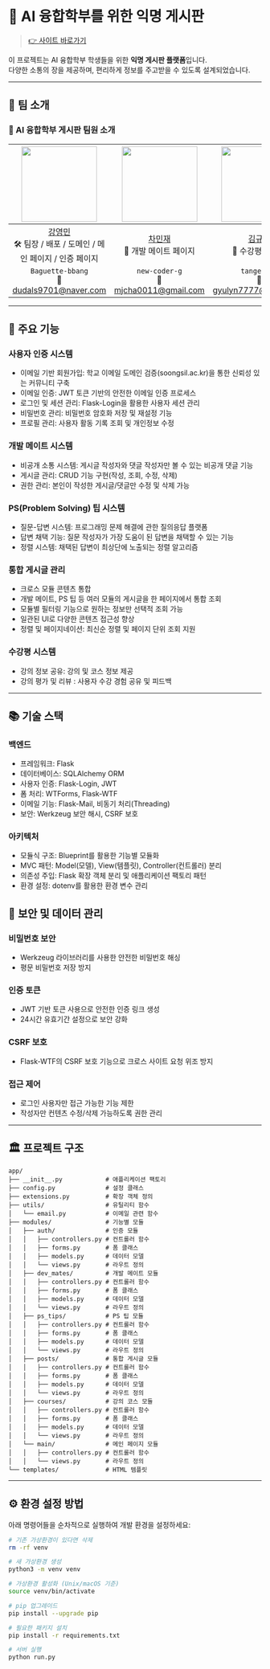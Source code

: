 # 🧠 AI 융합학부를 위한 익명 게시판

> [👉 사이트 바로가기](https://www.ai-community.site/)

이 프로젝트는 AI 융합학부 학생들을 위한 **익명 게시판 플랫폼**입니다.  
다양한 소통의 장을 제공하며, 편리하게 정보를 주고받을 수 있도록 설계되었습니다.

---

## 👥 팀 소개

### 🔹 AI 융합학부 게시판 팀원 소개

|                    <img src="https://github.com/Baguette-bbang.png" width="150">                     |      <img src="https://github.com/new-coder-g.png" width="150">      |   <img src="https://github.com/tangerlyn.png" width="150">    |   <img src="https://github.com/offsam333.png" width="150">   |   <img src="https://github.com/qazalkqq98.png" width="150">   |
| :--------------------------------------------------------------------------------------------------: | :------------------------------------------------------------------: | :-----------------------------------------------------------: | :----------------------------------------------------------: | :------------------------------------------------------------: |
| [강영민](https://github.com/Baguette-bbang) <br/> 🛠 팀장 / 배포 / 도메인 / 메인 페이지 / 인증 페이지 | [차민재](https://github.com/new-coder-g) <br/> 💬 개발 메이트 페이지 | [김규린](https://github.com/tangerlyn) <br/> 📝 수강평 페이지 | [공승호](https://github.com/offsam333) <br/> 💡 PS 팁 페이지 | [가잘](https://github.com/qazalkqq98) <br/> 📄 전체글 조회 페이지 |
| `Baguette-bbang` <br/> 📧 dudals9701@naver.com | `new-coder-g` <br/> 📧 mjcha0011@gmail.com | `tangerlyn` <br/> 📧 gyulyn7777@gmail.com | `offsam333` <br/> 📧 kozilla8@gmail.com | `qazalkqq98` <br/> 📧 Qazalkqq98@gmail.com |

---

## 🔧 주요 기능

### 사용자 인증 시스템

- 이메일 기반 회원가입: 학교 이메일 도메인 검증(soongsil.ac.kr)을 통한 신뢰성 있는 커뮤니티 구축
- 이메일 인증: JWT 토큰 기반의 안전한 이메일 인증 프로세스
- 로그인 및 세션 관리: Flask-Login을 활용한 사용자 세션 관리
- 비밀번호 관리: 비밀번호 암호화 저장 및 재설정 기능
- 프로필 관리: 사용자 활동 기록 조회 및 개인정보 수정

### 개발 메이트 시스템
- 비공개 소통 시스템: 게시글 작성자와 댓글 작성자만 볼 수 있는 비공개 댓글 기능
- 게시글 관리: CRUD 기능 구현(작성, 조회, 수정, 삭제)
- 권한 관리: 본인이 작성한 게시글/댓글만 수정 및 삭제 가능

### PS(Problem Solving) 팁 시스템
- 질문-답변 시스템: 프로그래밍 문제 해결에 관한 질의응답 플랫폼
- 답변 채택 기능: 질문 작성자가 가장 도움이 된 답변을 채택할 수 있는 기능
- 정렬 시스템: 채택된 답변이 최상단에 노출되는 정렬 알고리즘

### 통합 게시글 관리
- 크로스 모듈 콘텐츠 통합
- 개발 메이트, PS 팁 등 여러 모듈의 게시글을 한 페이지에서 통합 조회
- 모듈별 필터링 기능으로 원하는 정보만 선택적 조회 가능
- 일관된 UI로 다양한 콘텐츠 접근성 향상
- 정렬 및 페이지네이션: 최신순 정렬 및 페이지 단위 조회 지원

### 수강평 시스템
- 강의 정보 공유: 강의 및 코스 정보 제공
- 강의 평가 및 리뷰 : 사용자 수강 경험 공유 및 피드백

---
## 📚 기술 스택
### 백엔드
- 프레임워크: Flask
- 데이터베이스: SQLAlchemy ORM
- 사용자 인증: Flask-Login, JWT
- 폼 처리: WTForms, Flask-WTF
- 이메일 기능: Flask-Mail, 비동기 처리(Threading)
- 보안: Werkzeug 보안 해시, CSRF 보호

### 아키텍처
- 모듈식 구조: Blueprint를 활용한 기능별 모듈화
- MVC 패턴: Model(모델), View(템플릿), Controller(컨트롤러) 분리
- 의존성 주입: Flask 확장 객체 분리 및 애플리케이션 팩토리 패턴
- 환경 설정: dotenv를 활용한 환경 변수 관리

## 🔐 보안 및 데이터 관리

### 비밀번호 보안
- Werkzeug 라이브러리를 사용한 안전한 비밀번호 해싱
- 평문 비밀번호 저장 방지

### 인증 토큰
- JWT 기반 토큰 사용으로 안전한 인증 링크 생성
- 24시간 유효기간 설정으로 보안 강화
  
### CSRF 보호
- Flask-WTF의 CSRF 보호 기능으로 크로스 사이트 요청 위조 방지
  
### 접근 제어
- 로그인 사용자만 접근 가능한 기능 제한
- 작성자만 컨텐츠 수정/삭제 가능하도록 권한 관리

---
## 🏛️ 프로젝트 구조 
```
app/
├── __init__.py            # 애플리케이션 팩토리
├── config.py              # 설정 클래스
├── extensions.py          # 확장 객체 정의
├── utils/                 # 유틸리티 함수
│   └── email.py           # 이메일 관련 함수
├── modules/               # 기능별 모듈
│   ├── auth/              # 인증 모듈
│   │   ├── controllers.py # 컨트롤러 함수
│   │   ├── forms.py       # 폼 클래스
│   │   ├── models.py      # 데이터 모델
│   │   └── views.py       # 라우트 정의
│   ├── dev_mates/         # 개발 메이트 모듈
│   │   ├── controllers.py # 컨트롤러 함수
│   │   ├── forms.py       # 폼 클래스
│   │   ├── models.py      # 데이터 모델
│   │   └── views.py       # 라우트 정의
│   ├── ps_tips/           # PS 팁 모듈
│   │   ├── controllers.py # 컨트롤러 함수
│   │   ├── forms.py       # 폼 클래스
│   │   ├── models.py      # 데이터 모델
│   │   └── views.py       # 라우트 정의
│   ├── posts/             # 통합 게시글 모듈
│   │   ├── controllers.py # 컨트롤러 함수
│   │   ├── forms.py       # 폼 클래스
│   │   ├── models.py      # 데이터 모델
│   │   └── views.py       # 라우트 정의
│   ├── courses/           # 강의 코스 모듈
│   │   ├── controllers.py # 컨트롤러 함수
│   │   ├── forms.py       # 폼 클래스
│   │   ├── models.py      # 데이터 모델
│   │   └── views.py       # 라우트 정의
│   └── main/              # 메인 페이지 모듈
│   │   ├── controllers.py # 컨트롤러 함수
│   │   └── views.py       # 라우트 정의
└── templates/             # HTML 템플릿
```
---
## ⚙️ 환경 설정 방법

아래 명령어들을 순차적으로 실행하여 개발 환경을 설정하세요:

```bash
# 기존 가상환경이 있다면 삭제
rm -rf venv

# 새 가상환경 생성
python3 -m venv venv

# 가상환경 활성화 (Unix/macOS 기준)
source venv/bin/activate

# pip 업그레이드
pip install --upgrade pip

# 필요한 패키지 설치
pip install -r requirements.txt

# 서버 실행
python run.py
```
